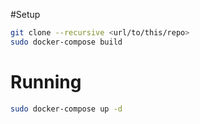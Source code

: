#Setup

```sh
git clone --recursive <url/to/this/repo>
sudo docker-compose build
```

# Running

```sh
sudo docker-compose up -d
```

